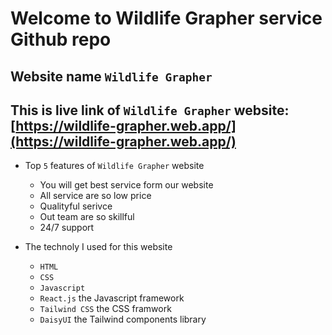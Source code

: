 # Welcome to Wildlife Grapher service Github repo

## Website name `Wildlife Grapher`

## This is live link of `Wildlife Grapher` website: [https://wildlife-grapher.web.app/](https://wildlife-grapher.web.app/)

* Top `5` features of `Wildlife Grapher` website
   * You will get best service form our website
   * All service are so low price
   * Qualityful serivce
   * Out team are so skillful
   * 24/7 support

* The technoly I used for this website
   * `HTML`
   * `CSS`
   * `Javascript`
   * `React.js` the Javascript framework
   * `Tailwind CSS` the CSS framwork
   * `DaisyUI` the Tailwind components library